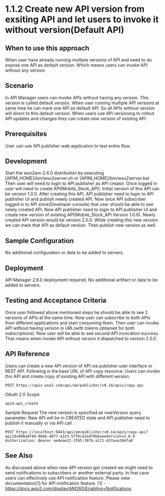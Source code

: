 # 1.1.2 Create new API version from exsiting API and let users to invoke it without version(Default API)

## When to use this approach
When user have already running multiple versions of API and need to do expose one API as default version. Which means users can invoke API without any version.

## Scenario
In API Manager users can invoke APIs without having any version. This version is called default version. When user running multiple API versions at same time he can mark one API as default API. So all APIs without version will direct to this default version. When users use API versioning to rollout API updates and changes they can create new version of existing API. 

## Prerequisites
User can use API publisher web application to test entire flow.

## Development
Start the wso2am-2.6.0 distribution by executing [APIM_HOME]/bin/wso2server.sh or [APIM_HOME]/bin/wso2server.bat
Then user will need to login to API publisher as API creator.
Once logged in user will need to create API(Mobile_Stock_API). Initial version of this API can be version 1.0.0.
After creating this API, API publisher need to login to API publisher UI and publish newly created API.
Now once API subscriber logged in to API store(Developer console) that user should be able to see newly created API.
Now API publisher need to login to API publisher UI and create new version of existing API(Mobile_Stock_API Version 1.0.0). 
Newly created API version would be version 2.0.0.
While creating this new version we can mark that API as default version. 
Then publish new version as well.

## Sample Configuration
No additional configuration or data to be added to servers.

## Deployment
API Manager 2.6.0 deployment required. No additional artifact or data to be added to servers.

## Testing and Acceptance Criteria
Once user followed above mentioned steps he should be able to see 2 versions of APIs at the same time. Now user can subscribe to both APIs from different applications and start consuming them. Then user can invoke API without having version in URL(with tokens obtained for both subscriptions). Now user will be able to see second API invocation success. That means when invoke API without version it dispatched to version 2.0.0 

## API Reference
Users can create a new API version of API via publisher user interface or REST API. Following is the base URL of API copy resource. Users can invoke this API and create copy of existing API with different version.
```
POST https://apis.wso2.com/api/am/publisher/v0.14/apis/copy-api
```

OAuth 2.0 Scope
```
apim:api_create
```

Sample Request The new version is specified as newVersion query parameter. New API will be in CREATED state and API publisher need to publish it manually or via API call.
```
POST https://localhost:9443/api/am/publisher/v0.14/apis/copy-api?apiId=890a4f4d-09eb-4877-a323-57f6ce2ed79b&newVersion=2.0.0 Authorization: Bearer ae4eae22-3f65-387b-a171-d37eaa366fa8'
```

## See Also
As discussed above when new API version got created we might need to send notifications to subscribers or another external party. In that case users can effectively use API notification feature. Please view documentation[1] for API notification feature.
[1] - https://docs.wso2.com/display/AM260/Enabling+Notifications

